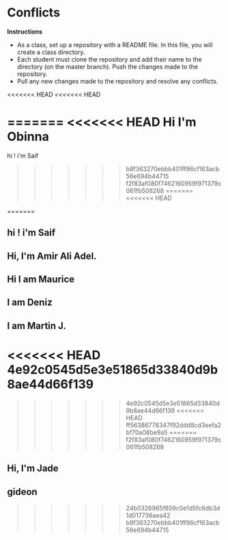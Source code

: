 # Conflicts

**Instructions**
* As a class, set up a repository with a README file. In this file, you will create a class directory.
* Each student must clone the repository and add their name to the directory (on the master branch). Push the changes made to the repository. 
* Pull any new changes made to the repository and resolve any conflicts. 

<<<<<<< HEAD
<<<<<<< HEAD

=======
<<<<<<< HEAD
Hi I'm Obinna
=======
hi ! i'm Saif
>>>>>>> b8f363270ebbb401ff96cf163acb56e694b44715
>>>>>>> f2f83af080f7462160959f971379c061fb508268
=======
<<<<<<< HEAD


=======
## hi ! i'm Saif
## Hi, I'm Amir Ali Adel.
## Hi I am Maurice
## I am Deniz
## I am Martin J.
<<<<<<< HEAD
 4e92c0545d5e3e51865d33840d9b8ae44d66f139
=======
>>>>>>> 4e92c0545d5e3e51865d33840d9b8ae44d66f139
<<<<<<< HEAD
>>>>>>> ff56386778347f92ddd8cd3eefa2bf70a08be9a5
=======
>>>>>>> f2f83af080f7462160959f971379c061fb508268

## Hi, I'm Jade
## gideon
>>>>>>> 24b0326965f859c0e1d5fc6db3d1d017736aea42
>>>>>>> b8f363270ebbb401ff96cf163acb56e694b44715
